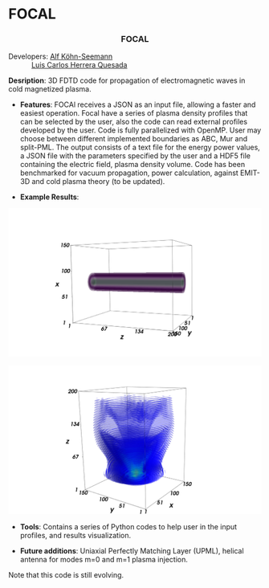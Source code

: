 # FOCAL
<h3 align="center"> FOCAL </h3>

Developers: [Alf Köhn-Seemann](https://www.igvp.uni-stuttgart.de/team/Koehn-Seemann/)\
&emsp;&emsp;&emsp;	    [Luis Carlos Herrera Quesada](https://www.linkedin.com/in/lherreraquesada/)
	    
**Desription**: 3D FDTD code for propagation of electromagnetic waves in cold magnetized plasma.

* **Features**: FOCAl receives a JSON as an input file, allowing a faster and easiest operation. Focal have a series of plasma density profiles that can be selected by the user, also the code can read external profiles developed by the user. Code is fully parallelized with OpenMP. User may choose between different implemented boundaries as ABC, Mur and split-PML. The output consists of a text file for the energy power values, a JSON file with the parameters specified by the user and a HDF5 file containing the electric field, plasma density volume. Code has been benchmarked for vacuum propagation, power calculation, against EMIT-3D and cold plasma theory (to be updated).

* **Example Results**: 

<p align="center">
  
![Couplings](/Simulations/Density.png "Plasma density from FOCAL profile.")

<p align="center">
  
![Couplings](/Simulations/E_wave.png "Electric field wave with eliptical polarization.")
  
</p>

* **Tools**: Contains a series of Python codes to help user in the input profiles, and results visualization. 

* **Future additions**: Uniaxial Perfectly Matching Layer (UPML), helical antenna for modes m=0 and m=1 plasma injection.

Note that this code is still evolving. 

